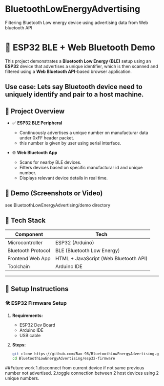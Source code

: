 # BluetoothLowEnergyAdvertising
Filtering Bluetooth Low energy device using advertising data from Web bluetooth API 

# 🔵 ESP32 BLE + Web Bluetooth Demo

This project demonstrates a **Bluetooth Low Energy (BLE)** setup using an **ESP32** device that advertises a unique identifier, which is then scanned and filtered using a **Web Bluetooth API**-based browser application.


Use case:
Lets say Bluetooth device need to uniquely identify and pair to a host machine.
---

## 🚀 Project Overview

- ✅ **ESP32 BLE Peripheral**
  - Continuously advertises a unique number on manufacturar data under 0xFF header packet.
  - this number is given by user using serial interface.

- 🌐 **Web Bluetooth App**
  - Scans for nearby BLE devices.
  - Filters devices based on specific manufacturar id and unique number.
  - Displays relevant device details in real time.




## 📸 Demo (Screenshots or Video)
see BluetoothLowEnergyAdvertising/demo directory


## 🧩 Tech Stack

| Component          | Tech                     		|
|--------------------|------------------------------------------|
| Microcontroller    | ESP32 (Arduino)				|
| Bluetooth Protocol | BLE (Bluetooth Low Energy) 		|
| Frontend Web App   | HTML + JavaScript (Web Bluetooth API) 	|
| Toolchain          | Arduino IDE 				|

---

## 🔧 Setup Instructions

### 🛠 ESP32 Firmware Setup

1. **Requirements:**
   - ESP32 Dev Board
   - Arduino IDE
   - USB cable

2. **Steps:**
   ```bash
   git clone https://github.com/Rao-96/BluetoothLowEnergyAdvertising.git
   cd BluetoothLowEnergyAdvertising/esp32-firmware

##Future work
1.disconnect from current device if not same previous number not advertised.
2.toggle connection between 2 host devices using 2 unique numbers.
